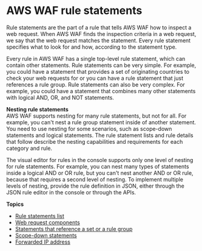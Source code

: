 # AWS WAF rule statements<a name="waf-rule-statements"></a>

Rule statements are the part of a rule that tells AWS WAF how to inspect a web request\. When AWS WAF finds the inspection criteria in a web request, we say that the web request matches the statement\. Every rule statement specifies what to look for and how, according to the statement type\. 

Every rule in AWS WAF has a single top\-level rule statement, which can contain other statements\. Rule statements can be very simple\. For example, you could have a statement that provides a set of originating countries to check your web requests for or you can have a rule statement that just references a rule group\. Rule statements can also be very complex\. For example, you could have a statement that combines many other statements with logical AND, OR, and NOT statements\. 

**Nesting rule statements**  
AWS WAF supports nesting for many rule statements, but not for all\. For example, you can't nest a rule group statement inside of another statement\. You need to use nesting for some scenarios, such as scope\-down statements and logical statements\. The rule statement lists and rule details that follow describe the nesting capabilities and requirements for each category and rule\.

The visual editor for rules in the console supports only one level of nesting for rule statements\. For example, you can nest many types of statements inside a logical AND or OR rule, but you can't nest another AND or OR rule, because that requires a second level of nesting\. To implement multiple levels of nesting, provide the rule definition in JSON, either through the JSON rule editor in the console or through the APIs\. 

**Topics**
+ [Rule statements list](waf-rule-statements-list.md)
+ [Web request components](waf-rule-statement-fields.md)
+ [Statements that reference a set or a rule group](waf-rule-statement-reusable-entities.md)
+ [Scope\-down statements](waf-rule-scope-down-statements.md)
+ [Forwarded IP address](waf-rule-statement-forwarded-ip-address.md)